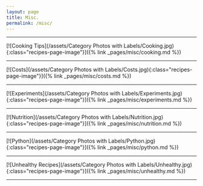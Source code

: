 ```yaml
---
layout: page
title: Misc.
permalink: /misc/
---
```

<hr>
[![Cooking Tips](/assets/Category Photos with Labels/Cooking.jpg){:class="recipes-page-image"}]({% link _pages/misc/cooking.md %})
<hr>
[![Costs](/assets/Category Photos with Labels/Costs.jpg){:class="recipes-page-image"}]({% link _pages/misc/costs.md %})
<hr>
[![Experiments](/assets/Category Photos with Labels/Experiments.jpg){:class="recipes-page-image"}]({% link _pages/misc/experiments.md %})
<hr>
[![Nutrition](/assets/Category Photos with Labels/Nutrition.jpg){:class="recipes-page-image"}]({% link _pages/misc/nutrition.md %})
<hr>
[![Python](/assets/Category Photos with Labels/Python.jpg){:class="recipes-page-image"}]({% link _pages/misc/python.md %})
<hr>
[![Unhealthy Recipes](/assets/Category Photos with Labels/Unhealthy.jpg){:class="recipes-page-image"}]({% link _pages/misc/unhealthy.md %})
<hr>